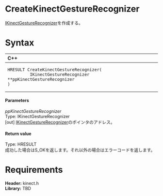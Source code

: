 CreateKinectGestureRecognizer  
=============================  

[IKinectGestureRecognizer](../Interfaces/IKinectGestureRecognizer.md)を作成する。 <span id="syntaxSection"></span>

Syntax  
======  

<table>
<colgroup>
<col width="100%" />
</colgroup>
<thead>
<tr class="header">
<th align="left">C++</th>
</tr>
</thead>
<tbody>
<tr class="odd">
<td align="left"><pre><code>HRESULT CreateKinectGestureRecognizer(  
         IKinectGestureRecognizer **ppKinectGestureRecognizer  
)</code></pre></td>
</tr>
</tbody>
</table>

<span id="ID4EK"></span>
#### Parameters  

*ppKinectGestureRecognizer*    
Type: IKinectGestureRecognizer  
[out] [IKinectGestureRecognizer](../Interfaces/IKinectGestureRecognizer.md)のポインタのアドレス。  

<span id="ID4ER"></span>
#### Return value  

Type: HRESULT  
成功した場合はS\_OKを返します。それ以外の場合はエラーコードを返します。  

<span id="requirements"></span>

Requirements  
============  

**Header:** kinect.h  
**Library:** TBD  



<!--Please do not edit the data in the comment block below.-->
<!--
TOCTitle : CreateKinectGestureRecognizer
RLTitle : CreateKinectGestureRecognizer
KeywordK : CreateKinectGestureRecognizer
KeywordF : CreateKinectGestureRecognizer
KeywordF : Microsoft.Kinect.kinect.CreateKinectGestureRecognizer(IKinectGestureRecognizer@)
KeywordA : M:Microsoft.Kinect.kinect.CreateKinectGestureRecognizer(IKinectGestureRecognizer@)
AssetID : M:Microsoft.Kinect.kinect.CreateKinectGestureRecognizer(IKinectGestureRecognizer@)
Locale : en-us
CommunityContent : 1
APIType : Managed
APILocation : 
APIName : Microsoft.Kinect.kinect.CreateKinectGestureRecognizer
TargetOS : Windows
TopicType : kbSyntax
DevLang : C++
DocSet : K4Wv2
ProjType : K4Wv2Proj
Technology : Kinect for Windows
Product : Kinect for Windows SDK v2
productversion : 20
-->

